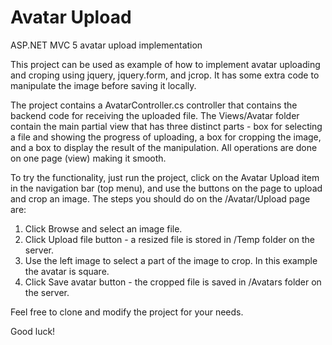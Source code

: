 Avatar Upload
============

ASP.NET MVC 5 avatar upload implementation

This project can be used as example of how to implement avatar uploading and croping using jquery, jquery.form, and jcrop. It has some extra code to manipulate the image before saving it locally.

The project contains a AvatarController.cs controller that contains the backend code for receiving the uploaded file.
The Views/Avatar folder contain the main partial view that has three distinct parts - box for selecting a file and showing the progress of uploading, a box for cropping the image, and a box to display the result of the manipulation. All operations are done on one page (view) making it smooth.

To try the functionality, just run the project, click on the Avatar Upload item in the navigation bar (top menu), and use the buttons on the page to upload and crop an image.
The steps you should do on the /Avatar/Upload page are:
1. Click Browse and select an image file.
2. Click Upload file button - a resized file is stored in /Temp folder on the server.
3. Use the left image to select a part of the image to crop. In this example the avatar is square.
4. Click Save avatar button - the cropped file is saved in /Avatars folder on the server.

Feel free to clone and modify the project for your needs.

Good luck! 
